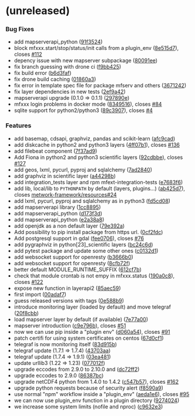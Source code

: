 <a name=""></a>
# (unreleased)


### Bug Fixes

* add mapserverapi_python ([91f3524](https://github.com/metwork-framework/mfext/commit/91f3524))
* block mfxxx.start/stop/status/init calls from a plugin_env ([8e515d7](https://github.com/metwork-framework/mfext/commit/8e515d7)), closes [#112](https://github.com/metwork-framework/mfext/issues/112)
* depency issue with new mapserver subpackage ([80091ee](https://github.com/metwork-framework/mfext/commit/80091ee))
* fix branch guessing with drone ci ([f9bb425](https://github.com/metwork-framework/mfext/commit/f9bb425))
* fix build error ([b6d3faf](https://github.com/metwork-framework/mfext/commit/b6d3faf))
* fix drone build caching ([01860a3](https://github.com/metwork-framework/mfext/commit/01860a3))
* fix error in template spec file for package mfserv and others ([3671242](https://github.com/metwork-framework/mfext/commit/3671242))
* fix layer dependencies in new tests ([2ef9a42](https://github.com/metwork-framework/mfext/commit/2ef9a42))
* mapserverapi upgrade (0.1.0 => 0.1.1) ([297890e](https://github.com/metwork-framework/mfext/commit/297890e))
* mfxxx login problems in docker mode ([8349516](https://github.com/metwork-framework/mfext/commit/8349516)), closes [#84](https://github.com/metwork-framework/mfext/issues/84)
* sqlite support for python2/python3 ([89c3907](https://github.com/metwork-framework/mfext/commit/89c3907)), closes [#4](https://github.com/metwork-framework/mfext/issues/4)


### Features

* add basemap, cdsapi, graphviz, pandas and scikit-learn ([afc9cad](https://github.com/metwork-framework/mfext/commit/afc9cad))
* add diskcache in python2 and python3 layers ([4ff07b1](https://github.com/metwork-framework/mfext/commit/4ff07b1)), closes [#136](https://github.com/metwork-framework/mfext/issues/136)
* add filebeat component ([7f37ad9](https://github.com/metwork-framework/mfext/commit/7f37ad9))
* Add Fiona in python2 and python3 scientific layers ([92cdbbe](https://github.com/metwork-framework/mfext/commit/92cdbbe)), closes [#127](https://github.com/metwork-framework/mfext/issues/127)
* add geos, lxml, pycurl, pyproj and sqlalchemy ([7ad2840](https://github.com/metwork-framework/mfext/commit/7ad2840))
* add graphviz in scientific layer ([a44298b](https://github.com/metwork-framework/mfext/commit/a44298b))
* add integration_tests layer and rpm mfext-integration-tests ([e7683f6](https://github.com/metwork-framework/mfext/commit/e7683f6))
* add lib, local/lib to `PYTHONPATH` by default (layers, plugins...) ([ab425d7](https://github.com/metwork-framework/mfext/commit/ab425d7)), closes [metwork-framework/resources#24](https://github.com/metwork-framework/resources/issues/24)
* add lxml, pycurl, pyproj and sqlalchemy as in python3 ([fd5cd08](https://github.com/metwork-framework/mfext/commit/fd5cd08))
* add mapserverapi library ([1cc8895](https://github.com/metwork-framework/mfext/commit/1cc8895))
* add mapserverapi_python ([d173f3d](https://github.com/metwork-framework/mfext/commit/d173f3d))
* add mapserverapi_python ([e2a38a8](https://github.com/metwork-framework/mfext/commit/e2a38a8))
* add openjdk as a non default layer ([79e392a](https://github.com/metwork-framework/mfext/commit/79e392a))
* Add possibility to pip install package from https url. ([0cf2fdc](https://github.com/metwork-framework/mfext/commit/0cf2fdc))
* Add postgresql support in gdal ([fee0706](https://github.com/metwork-framework/mfext/commit/fee0706)), closes [#76](https://github.com/metwork-framework/mfext/issues/76)
* add pygraphviz in python[23]_scientific layers ([bc24c6d](https://github.com/metwork-framework/mfext/commit/bc24c6d))
* add pytest package and update some other ones ([c0132d1](https://github.com/metwork-framework/mfext/commit/c0132d1))
* add websocket support for openresty ([b3666b0](https://github.com/metwork-framework/mfext/commit/b3666b0))
* add websocket support for openresty ([8cfb72f](https://github.com/metwork-framework/mfext/commit/8cfb72f))
* better default MODULE_RUNTIME_SUFFIX ([612cf7b](https://github.com/metwork-framework/mfext/commit/612cf7b))
* check that module crontab is not empy in mfxxx.status ([190a0c8](https://github.com/metwork-framework/mfext/commit/190a0c8)), closes [#122](https://github.com/metwork-framework/mfext/issues/122)
* expose new function in layerapi2 ([85aec59](https://github.com/metwork-framework/mfext/commit/85aec59))
* first import ([00adaf7](https://github.com/metwork-framework/mfext/commit/00adaf7))
* guess released versions with tags ([0e588b9](https://github.com/metwork-framework/mfext/commit/0e588b9))
* introduce monitoring layer (loaded by default) and move telegraf ([20f8cbb](https://github.com/metwork-framework/mfext/commit/20f8cbb))
* load mapserver layer by default (if available) ([7e77a00](https://github.com/metwork-framework/mfext/commit/7e77a00))
* mapserver introduction ([c9e796b](https://github.com/metwork-framework/mfext/commit/c9e796b)), closes [#51](https://github.com/metwork-framework/mfext/issues/51)
* now we can use pip inside a "plugin env" ([d060a54](https://github.com/metwork-framework/mfext/commit/d060a54)), closes [#91](https://github.com/metwork-framework/mfext/issues/91)
* patch certifi for using system certificates on centos ([67d0cf1](https://github.com/metwork-framework/mfext/commit/67d0cf1))
* telegraf is now monitoring itself ([83d915b](https://github.com/metwork-framework/mfext/commit/83d915b))
* telegraf update (1.7.1 => 1.7.4) ([43703aa](https://github.com/metwork-framework/mfext/commit/43703aa))
* telegraf update (1.7.4 => 1.9.1) ([03ea481](https://github.com/metwork-framework/mfext/commit/03ea481))
* update urllib3 (1.22 => 1.23)  ([077012f](https://github.com/metwork-framework/mfext/commit/077012f))
* upgrade eccodes from 2.9.0 to 2.10.0 and ([dc72ff2](https://github.com/metwork-framework/mfext/commit/dc72ff2))
* upgrade eccodes to 2.9.0 ([86387bc](https://github.com/metwork-framework/mfext/commit/86387bc))
* upgrade netCDF4 python from 1.4.0 to 1.4.2 ([c547b57](https://github.com/metwork-framework/mfext/commit/c547b57)), closes [#162](https://github.com/metwork-framework/mfext/issues/162)
* upgrade python requests because of security alert ([f8590a9](https://github.com/metwork-framework/mfext/commit/f8590a9))
* use normal "npm" workflow inside a "plugin_env" ([aeda1e6](https://github.com/metwork-framework/mfext/commit/aeda1e6)), closes [#95](https://github.com/metwork-framework/mfext/issues/95)
* we can now use plugin_env function in a plugin directory ([9274024](https://github.com/metwork-framework/mfext/commit/9274024))
* we increase some system limits (nofile and nproc) ([c9632e3](https://github.com/metwork-framework/mfext/commit/c9632e3))



